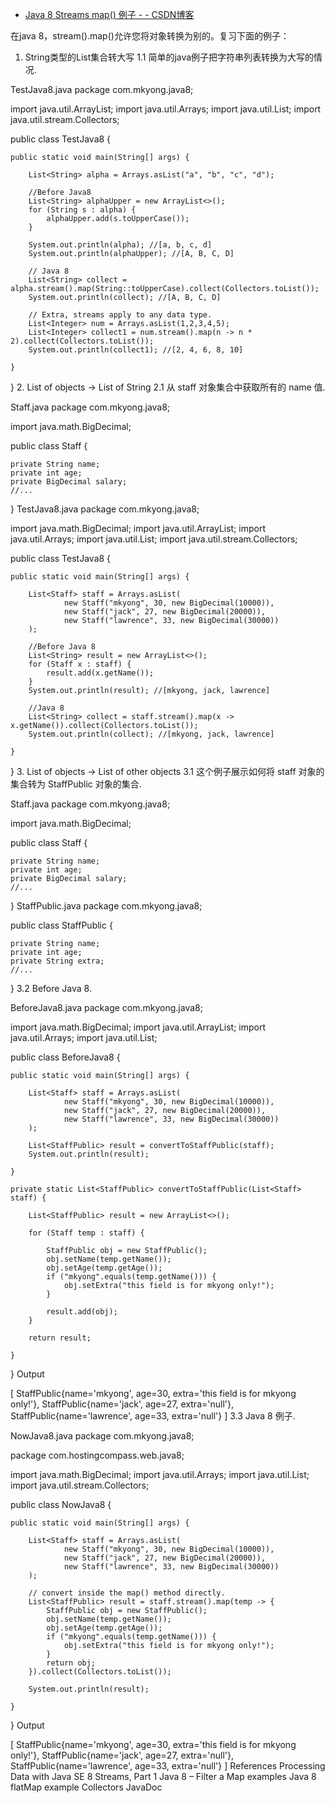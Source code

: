 

* [Java 8 Streams map() 例子 - - CSDN博客 ](http://blog.csdn.net/wangmuming/article/details/72630570)

在java 8，stream().map()允许您将对象转换为别的。复习下面的例子：
1. String类型的List集合转大写 
1.1 简单的java例子把字符串列表转换为大写的情况.

TestJava8.java
package com.mkyong.java8;

import java.util.ArrayList;
import java.util.Arrays;
import java.util.List;
import java.util.stream.Collectors;

public class TestJava8 {

    public static void main(String[] args) {

        List<String> alpha = Arrays.asList("a", "b", "c", "d");

        //Before Java8
        List<String> alphaUpper = new ArrayList<>();
        for (String s : alpha) {
            alphaUpper.add(s.toUpperCase());
        }

        System.out.println(alpha); //[a, b, c, d]
        System.out.println(alphaUpper); //[A, B, C, D]

        // Java 8
        List<String> collect = alpha.stream().map(String::toUpperCase).collect(Collectors.toList());
        System.out.println(collect); //[A, B, C, D]

        // Extra, streams apply to any data type.
        List<Integer> num = Arrays.asList(1,2,3,4,5);
        List<Integer> collect1 = num.stream().map(n -> n * 2).collect(Collectors.toList());
        System.out.println(collect1); //[2, 4, 6, 8, 10]

    }

}
2. List of objects -> List of String
2.1 从 staff 对象集合中获取所有的 name 值.

Staff.java
package com.mkyong.java8;

import java.math.BigDecimal;

public class Staff {

    private String name;
    private int age;
    private BigDecimal salary;
	//...
}
TestJava8.java
package com.mkyong.java8;

import java.math.BigDecimal;
import java.util.ArrayList;
import java.util.Arrays;
import java.util.List;
import java.util.stream.Collectors;

public class TestJava8 {

    public static void main(String[] args) {

        List<Staff> staff = Arrays.asList(
                new Staff("mkyong", 30, new BigDecimal(10000)),
                new Staff("jack", 27, new BigDecimal(20000)),
                new Staff("lawrence", 33, new BigDecimal(30000))
        );

        //Before Java 8
        List<String> result = new ArrayList<>();
        for (Staff x : staff) {
            result.add(x.getName());
        }
        System.out.println(result); //[mkyong, jack, lawrence]

        //Java 8
        List<String> collect = staff.stream().map(x -> x.getName()).collect(Collectors.toList());
        System.out.println(collect); //[mkyong, jack, lawrence]

    }

}
3. List of objects -> List of other objects
3.1  这个例子展示如何将 staff  对象的集合转为 StaffPublic 对象的集合.

Staff.java
package com.mkyong.java8;

import java.math.BigDecimal;

public class Staff {

    private String name;
    private int age;
    private BigDecimal salary;
	//...
}
StaffPublic.java
package com.mkyong.java8;

public class StaffPublic {

    private String name;
    private int age;
    private String extra;
    //...
}
3.2 Before Java 8.

BeforeJava8.java
package com.mkyong.java8;

import java.math.BigDecimal;
import java.util.ArrayList;
import java.util.Arrays;
import java.util.List;

public class BeforeJava8 {

    public static void main(String[] args) {

        List<Staff> staff = Arrays.asList(
                new Staff("mkyong", 30, new BigDecimal(10000)),
                new Staff("jack", 27, new BigDecimal(20000)),
                new Staff("lawrence", 33, new BigDecimal(30000))
        );

        List<StaffPublic> result = convertToStaffPublic(staff);
        System.out.println(result);

    }

    private static List<StaffPublic> convertToStaffPublic(List<Staff> staff) {

        List<StaffPublic> result = new ArrayList<>();

        for (Staff temp : staff) {

            StaffPublic obj = new StaffPublic();
            obj.setName(temp.getName());
            obj.setAge(temp.getAge());
            if ("mkyong".equals(temp.getName())) {
                obj.setExtra("this field is for mkyong only!");
            }

            result.add(obj);
        }

        return result;

    }

}
Output

[
	StaffPublic{name='mkyong', age=30, extra='this field is for mkyong only!'},
	StaffPublic{name='jack', age=27, extra='null'},
	StaffPublic{name='lawrence', age=33, extra='null'}
]
3.3 Java 8 例子.

NowJava8.java
package com.mkyong.java8;

package com.hostingcompass.web.java8;

import java.math.BigDecimal;
import java.util.Arrays;
import java.util.List;
import java.util.stream.Collectors;

public class NowJava8 {

    public static void main(String[] args) {

        List<Staff> staff = Arrays.asList(
                new Staff("mkyong", 30, new BigDecimal(10000)),
                new Staff("jack", 27, new BigDecimal(20000)),
                new Staff("lawrence", 33, new BigDecimal(30000))
        );

		// convert inside the map() method directly.
        List<StaffPublic> result = staff.stream().map(temp -> {
            StaffPublic obj = new StaffPublic();
            obj.setName(temp.getName());
            obj.setAge(temp.getAge());
            if ("mkyong".equals(temp.getName())) {
                obj.setExtra("this field is for mkyong only!");
            }
            return obj;
        }).collect(Collectors.toList());

        System.out.println(result);

    }

}
Output

[
	StaffPublic{name='mkyong', age=30, extra='this field is for mkyong only!'},
	StaffPublic{name='jack', age=27, extra='null'},
	StaffPublic{name='lawrence', age=33, extra='null'}
]
References
Processing Data with Java SE 8 Streams, Part 1
Java 8 – Filter a Map examples
Java 8 flatMap example
Collectors JavaDoc